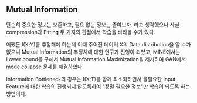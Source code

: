 ## Mutual Information

단순히 중요한 정보는 보존하고, 필요 없는 정보는 줄여보자. 라고 생각했으나 사실 compression과 Fitting 두 가지의 관점에서 학습을 바라볼 수가 있다.

어쨌든 I(X;Y)를 추정해야 하는데 이때 주어진 데이터 X의 Data distribution을 알 수가 없으니 Mutual Information의 추정치에 대한 연구가 진행이 되었고, MINE에서는 Lower bound를 구해서 Mutual Information Maximization을 제시하여 GAN에서 mode collapse 문제를 해결하였다.

 Information Bottleneck의 경우는 I(X;T)를 함께 최소화하면서 불필요한 Input Feature에 대한 학습이 진행되지 않도록하여 "정말 필요한 정보"만 학습이 되도록 하는 방법이다.